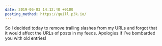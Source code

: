 ```yaml
---
date: 2019-06-03 14:12:48 +0100
posting_method: https://quill.p3k.io/
---
```


So I decided today to remove trailing slashes from my URLs and forgot that it would affect the URLs of posts in my feeds. Apologies if I’ve bombarded you with old entries!
